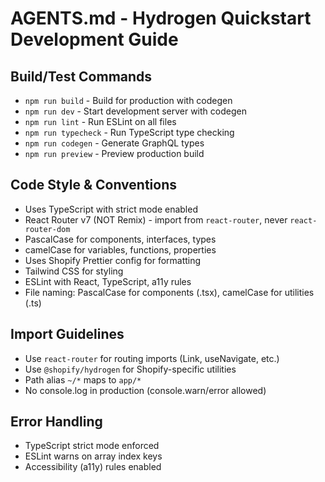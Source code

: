 # AGENTS.md - Hydrogen Quickstart Development Guide

## Build/Test Commands

- `npm run build` - Build for production with codegen
- `npm run dev` - Start development server with codegen
- `npm run lint` - Run ESLint on all files
- `npm run typecheck` - Run TypeScript type checking
- `npm run codegen` - Generate GraphQL types
- `npm run preview` - Preview production build

## Code Style & Conventions

- Uses TypeScript with strict mode enabled
- React Router v7 (NOT Remix) - import from `react-router`, never `react-router-dom`
- PascalCase for components, interfaces, types
- camelCase for variables, functions, properties
- Uses Shopify Prettier config for formatting
- Tailwind CSS for styling
- ESLint with React, TypeScript, a11y rules
- File naming: PascalCase for components (.tsx), camelCase for utilities (.ts)

## Import Guidelines

- Use `react-router` for routing imports (Link, useNavigate, etc.)
- Use `@shopify/hydrogen` for Shopify-specific utilities
- Path alias `~/*` maps to `app/*`
- No console.log in production (console.warn/error allowed)

## Error Handling

- TypeScript strict mode enforced
- ESLint warns on array index keys
- Accessibility (a11y) rules enabled
